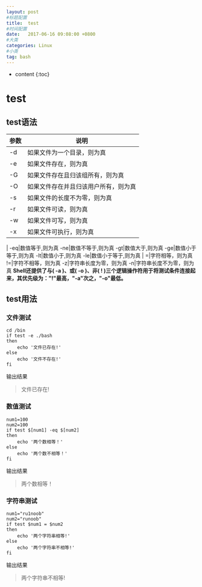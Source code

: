 ```yaml
---
layout: post
#标题配置
title:  test
#时间配置
date:   2017-06-16 09:08:00 +0800
#大类
categories: Linux
#小类
tag: bash
---
```


* content
{:toc}


# test
## test语法
参数|说明
---|---
-d|如果文件为一个目录，则为真   
-e|如果文件存在，则为真     
-G|如果文件存在且归该组所有，则为真     
-O|如果文件存在并且归该用户所有，则为真  
-s|如果文件的长度不为零，则为真     
-r|如果文件可读，则为真        
-w|如果文件可写，则为真        
-x|如果文件可执行，则为真
|
-eq|数值等于,则为真
-ne|数值不等于,则为真
-gt|数值大于,则为真
-ge|数值小于等于,则为真
-lt|数值小于,则为真
-le|数值小于等于,则为真
|
=|字符相等，则为真
!=|字符不相等，则为真
-z|字符串长度为零，则为真
-n|字符串长度不为零，则为真
**Shell还提供了与( -a )、或( -o )、非( ! )三个逻辑操作符用于将测试条件连接起来，其优先级为："!"最高，"-a"次之，"-o"最低。**
## test用法
### 文件测试
```
cd /bin
if test -e ./bash 
then
    echo '文件已存在!'  
else
    echo '文件不存在!' 
fi
```
输出结果
>文件已存在!

### 数值测试
```
num1=100 
num2=100
if test $[num1] -eq $[num2]
then    
    echo '两个数相等！'   
else
    echo '两个数不相等！' 
fi
```
输出结果
>两个数相等！
### 字符串测试
```
num1="ru1noob"
num2="runoob"
if test $num1 = $num2
then
    echo '两个字符串相等!'
else
    echo '两个字符串不相等!'
fi
```
输出结果
>两个字符串不相等!